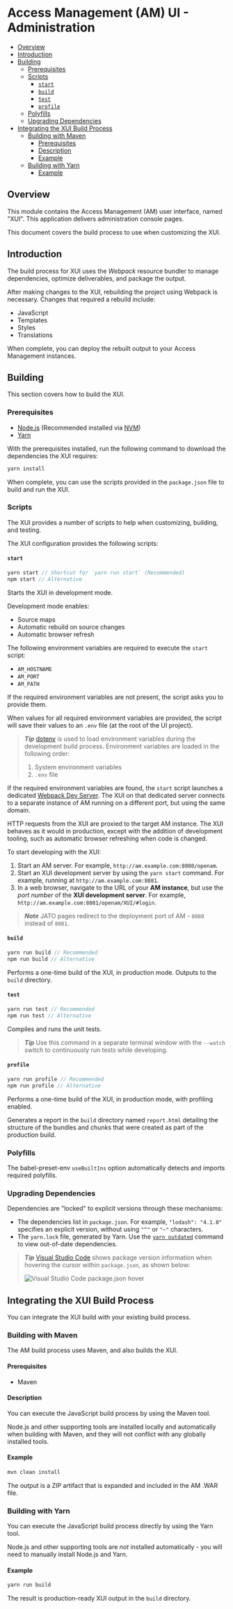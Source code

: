 <!--
 * The contents of this file are subject to the terms of the Common Development and
 * Distribution License (the License). You may not use this file except in compliance with the
 * License.
 *
 * You can obtain a copy of the License at legal/CDDLv1.0.txt. See the License for the
 * specific language governing permission and limitations under the License.
 *
 * When distributing Covered Software, include this CDDL Header Notice in each file and include
 * the License file at legal/CDDLv1.0.txt. If applicable, add the following below the CDDL
 * Header, with the fields enclosed by brackets [] replaced by your own identifying
 * information: "Portions copyright [year] [name of copyright owner]".
 *
 * Copyright 2015-2024 ForgeRock AS.
-->

# Access Management (AM) UI - Administration <!-- omit in toc -->

- [Overview](#overview)
- [Introduction](#introduction)
- [Building](#building)
  - [Prerequisites](#prerequisites)
  - [Scripts](#scripts)
    - [`start`](#start)
    - [`build`](#build)
    - [`test`](#test)
    - [`profile`](#profile)
  - [Polyfills](#polyfills)
  - [Upgrading Dependencies](#upgrading-dependencies)
- [Integrating the XUI Build Process](#integrating-the-xui-build-process)
  - [Building with Maven](#building-with-maven)
    - [Prerequisites](#prerequisites-1)
    - [Description](#description)
    - [Example](#example)
  - [Building with Yarn](#building-with-yarn)
    - [Example](#example-1)

## Overview

This module contains the Access Management (AM) user interface, named "XUI". This application delivers administration console pages.

This document covers the build process to use when customizing the XUI.

## Introduction

The build process for XUI uses the *Webpack* resource bundler to manage dependencies, optimize deliverables, and package the output.

After making changes to the XUI, rebuilding the project using Webpack is necessary. Changes that required a rebuild include:

- JavaScript
- Templates
- Styles
- Translations

When complete, you can deploy the rebuilt output to your Access Management instances.

## Building

This section covers how to build the XUI.

### Prerequisites

- [Node.js][nodejs] (Recommended installed via [NVM][nvm])
- [Yarn][yarn]

With the prerequisites installed, run the following command to download the dependencies the XUI requires:

```sh
yarn install
```

When complete, you can use the scripts provided in the `package.json` file to build and run the XUI.

### Scripts

The XUI provides a number of scripts to help when customizing, building, and testing.

The XUI configuration provides the following scripts:

#### `start`

```js
yarn start // Shortcut for `yarn run start` (Recommended)
npm start // Alternative
```

Starts the XUI in development mode.

Development mode enables:

- Source maps
- Automatic rebuild on source changes
- Automatic browser refresh

The following environment variables are required to execute the `start` script:

- `AM_HOSTNAME`
- `AM_PORT`
- `AM_PATH`

If the required environment variables are not present, the script asks you to provide them.

When values for all required environment variables are provided, the script will save their values to an `.env` file (at the root of the UI project).

> ***Tip***
> [dotenv] is used to load environment variables during the development build process. Environment variables are loaded in the following order:
> 1) System environment variables
> 1) `.env` file

If the required environment variables are found, the `start` script launches a dedicated [Webpack Dev Server][webpack-dev-server]. The XUI on that dedicated server connects to a separate instance of AM running on a different port, but using the same domain.

HTTP requests from the XUI are proxied to the target AM instance. The XUI behaves as it would in production, except with the addition of development tooling, such as automatic browser refreshing when code is changed.

To start developing with the XUI:
1. Start an AM server.
   For example, `http://am.example.com:8080/openam`.
2. Start an XUI development server by using the `yarn start` command.
   For example, running at `http://am.example.com:8081`.
3. In a web browser, navigate to the URL of your **AM instance**, but use the _port number_ of the **XUI development server**.
   For example, `http://am.example.com:8081/openam/XUI/#login`.

> ***Note***
JATO pages redirect to the deployment port of AM - `8080` instead of `8081`.

#### `build`

```js
yarn run build // Recommended
npm run build // Alternative
```

Performs a one-time build of the XUI, in production mode. Outputs to the `build` directory.

#### `test`

```js
yarn run test // Recommended
npm run test // Alternative
```

Compiles and runs the unit tests.

> ***Tip***
> Use this command in a separate terminal window with the `--watch` switch to continuously run tests while developing.

#### `profile`

```js
yarn run profile // Recommended
npm run profile // Alternative
```

Performs a one-time build of the XUI, in production mode, with profiling enabled.

Generates a report in the `build` directory named `report.html` detailing the structure of the bundles and chunks that were created as part of the production build.

### Polyfills

The babel-preset-env `useBuiltIns` option automatically detects and imports required polyfills.

### Upgrading Dependencies

Dependencies are "locked" to explicit versions through these mechanisms:

- The dependencies list in `package.json`.
  For example, `"lodash": "4.1.0"` specifies an explicit version, without using `"^"` or `"~"` characters.
- The `yarn.lock` file, generated by Yarn.
  Use the [`yarn outdated`][yarn-outdated] command to view out-of-date dependencies.

> ***Tip***
> [Visual Studio Code][vscode] shows package version information when hovering the cursor within `package.json`, as shown below:
>
> ![Visual Studio Code package.json hover](./docs/vscode-package-json-versions.gif)

## Integrating the XUI Build Process

You can integrate the XUI build with your existing build process.

### Building with Maven

The AM build process uses Maven, and also builds the XUI.

#### Prerequisites

- Maven

#### Description

You can execute the JavaScript build process by using the Maven tool.

Node.js and other supporting tools are installed locally and automatically when building with Maven, and they will not conflict with any globally installed tools.

#### Example

```sh
mvn clean install
```
The output is a ZIP artifact that is expanded and included in the AM .WAR file.

### Building with Yarn

You can execute the JavaScript build process directly by using the Yarn tool.

Node.js and other supporting tools are *not* installed automatically - you will need to manually install Node.js and Yarn.

#### Example

```sh
yarn run build
```
The result is production-ready XUI output in the `build` directory.

[dotenv]: https://github.com/motdotla/dotenv
[nodejs]: https://nodejs.org/en
[nvm]: https://github.com/creationix/nvm
[vscode]: https://code.visualstudio.com
[webpack-dev-server]: https://github.com/webpack/webpack-dev-server
[yarn-outdated]: https://yarnpkg.com/lang/en/docs/cli/outdated
[yarn]: https://yarnpkg.com